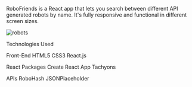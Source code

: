 RoboFriends is a React app that lets you search between different API generated robots by name. 
It's fully responsive and functional in different screen sizes.

![robots](https://user-images.githubusercontent.com/100282383/197135233-1fc081d0-63b7-448f-b83d-79757423334b.png)


Technologies Used

Front-End
HTML5
CSS3
React.js


React Packages
Create React App
Tachyons


APIs
RoboHash
JSONPlaceholder
